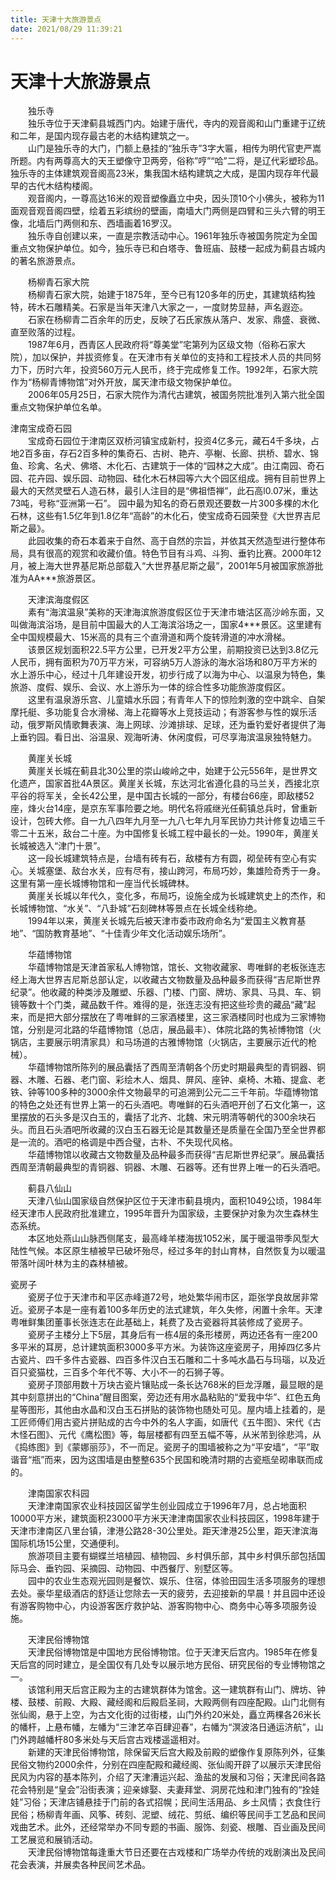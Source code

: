```yaml
---
title: 天津十大旅游景点  
date: 2021/08/29 11:39:21  
---
```

  
# 天津十大旅游景点  
　　独乐寺  
　　独乐寺位于天津蓟县城西门内。始建于唐代，寺内的观音阁和山门重建于辽统和二年，是国内现存最古老的木结构建筑之一。  
　　山门是独乐寺的大门，门额上悬挂的“独乐寺”3字大匾，相传为明代官吏严嵩所题。内有两尊高大的天王塑像守卫两旁，俗称”哼”“哈”二将，是辽代彩塑珍品。独乐寺的主体建筑观音阁高23米，集我国木结构建筑之大成，是国内现存年代最早的古代木结构楼阁。  
　　观音阁内，一尊高达16米的观音塑像矗立中央，因头顶10个小佛头，被称为11面观音观音阁四壁，绘着五彩缤纷的壁画，南墙大门两侧是四臂和三头六臂的明王像，北墙后门两侧和东、西墙画着16罗汉。  
　　独乐寺自创建以来，一直是宗教活动中心。1961年独乐寺被国务院定为全国重点文物保护单位。如今，独乐寺已和白塔寺、鲁班庙、鼓楼一起成为蓟县古城内的著名旅游景点。  
  
　　杨柳青石家大院  
　　杨柳青石家大院，始建于1875年，至今已有120多年的历史，其建筑结构独特，砖木石雕精美。石家是当年天津八大家之一，一度财势显赫，声名遐迩。  
　　石家在杨柳青二百余年的历史，反映了石氏家族从落户、发家、鼎盛、衰微、直至败落的过程。  
　　1987年6月，西青区人民政府将“尊美堂”宅第列为区级文物（俗称石家大院），加以保护，并拔资修复。在天津市有关单位的支持和工程技术人员的共同努力下，历时六年，投资560万元人民币，终于完成修复工作。1992年，石家大院作为“杨柳青博物馆”对外开放，属天津市级文物保护单位。  
　　2006年05月25日，石家大院作为清代古建筑，被国务院批准列入第六批全国重点文物保护单位名单。  
  
  津南宝成奇石园  
　　宝成奇石园位于津南区双桥河镇宝成新村，投资4亿多元，藏石4千多块，占地2百多亩，存石2百多种的集奇石、古树、艳卉、亭榭、长廊、拱桥、碧水、锦鱼、珍禽、名犬、佛塔、木化石、古建筑于一体的“园林之大成”。由江南园、奇石园、花卉园、娱乐园、动物园、硅化木石林园等六大个园区组成。拥有目前世界上最大的天然灵壁石人造石林，最引人注目的是“佛祖悟禅”，此石高l0.07米，重达73吨，号称“亚洲第一石”。 园中最为知名的奇石景观还要数一片300多棵的木化石林，这些有1.5亿年到1.8亿年“高龄”的木化石，使宝成奇石园荣登《大世界吉尼斯之最》。  
　　此园收集的奇石本着来于自然、高于自然的宗旨，并依其天然造型进行整体布局，具有很高的观赏和收藏价值。特色节目有斗鸡、斗狗、垂钓比赛。2000年12月，被上海大世界基尼斯总部载入“大世界基尼斯之最”，2001年5月被国家旅游批准为AA***旅游景区。  
  
　　天津滨海度假区  
　　素有“海滨温泉”美称的天津海滨旅游度假区位于天津市塘沽区高沙岭东面，又叫做海滨浴场，是目前中国最大的人工海滨浴场之一，国家4***景区。这里建有全中国规模最大、15米高的具有三个直滑道和两个旋转滑道的冲水滑梯。  
　　该景区规划面积22.5平方公里，已开发2平方公里，前期投资已达到3.8亿元人民币，拥有面积为70万平方米，可容纳5万人游泳的海水浴场和80万平方米的水上游乐中心，经过十几年建设开发，初步行成了以海为中心、以温泉为特色，集旅游、度假、娱乐、会议、水上游乐为一体的综合性多功能旅游度假区。  
　　这里有温泉游乐宫、儿童嬉水乐园；有青年人下的惊险刺激的空中跳伞、自架摩托艇、多功能复合水滑梯、海上花瓣等水上竞技运动；有游客参与性的娱乐活动，俄罗斯风情歌舞表演、海上网球、沙滩排球、足球，还为垂钓爱好者提供了海上垂钓园。看日出、浴温泉、观海听涛、休闲度假，可尽享海滨温泉独特魅力。  
  
　　黄崖关长城  
　　黄崖关长城在蓟县北30公里的崇山峻岭之中，始建于公元556年，是世界文化遗产，国家首批4A景区。黄崖关长城，东达河北省遵化县的马兰关，西接北京平谷的将军关，全长42公里，是中国古长城的一部分，有楼台66座，即敌楼52座，烽火台14座，是京东军事险要之地。明代名将戚继光任蓟镇总兵时，曾重新设计，包砖大修。自一九八四年九月至一九八七年九月军民协力共计修复边墙三千零二十五米，敌台二十座。为中国修复长城工程中最长的一处。1990年，黄崖关长城被选入“津门十景”。  
　　这一段长城建筑特点是，台墙有砖有石，敌楼有方有圆，砌垒砖有空心有实心。关城塞堡、敌台水关，应有尽有，接山跨河，布局巧妙，集雄险奇秀于一身。这里有第一座长城博物馆和一座当代长城碑林。  
　　黄崖关长城以年代久，变化多，布局巧，设施全成为长城建筑史上的杰作，和长城博物馆、“水关”、“八卦城”石刻碑林等景点在长城全线称绝。  
　　1994年以来，黄崖关长城先后被天津市委市政府命名为“爱国主义教育基地”、“国防教育基地”、“十佳青少年文化活动娱乐场所”。  
  
　　华蕴博物馆  
　　华蕴博物馆是天津首家私人博物馆，馆长、文物收藏家、粤唯鲜的老板张连志经上海大世界吉尼斯总部认定，以收藏古文物数量及品种最多而获得“吉尼斯世界纪录”。他收藏的种类涉及雕塑、乐器、门楼、门窗、牌坊、家具、马具、车、铜镜等数十个门类，藏品数千件。难得的是，张连志没有把这些珍贵的藏品“藏”起来，而是把大部分摆放在了粤唯鲜的三家酒楼里，这三家酒楼同时也成为三家博物馆，分别是河北路的华蕴博物馆（总店，展品最丰）、体院北路的隽祯博物馆（火锅店，主要展示明清家具）和马场道的古雅博物馆（火锅店，主要展示近代的枪械）。  
　　华蕴博物馆所陈列的展品囊括了西周至清朝各个历史时期最典型的青铜器、铜器、木雕、石器、老门窗、彩绘木人、烟具、屏风、座钟、桌椅、木箱、提盒、老铁、钟等100多种的3000余件文物最早的可追溯到公元二三千年前。华蕴博物馆的特色之处还有世界上第一的石头酒吧。粤唯鲜的石头酒吧开创了石文化第一，这里摆放的石头多是汉白玉的，囊括了北齐、北魏、宋元明清等朝代的300余块石头。而且石头酒吧所收藏的汉白玉石器无论是其数量还是质量在全国乃至全世界都是一流的。酒吧的格调是中西合璧，古朴、不失现代风格。  
　　华蕴博物馆以收藏古文物数量及品种最多而获得“吉尼斯世界纪录”。展品囊括西周至清朝最典型的青铜器、铜器、木雕、石器等。还有世界上唯一的石头酒吧。  
  
　　蓟县八仙山  
　　天津八仙山国家级自然保护区位于天津市蓟县境内，面积1049公顷，1984年经天津市人民政府批准建立，1995年晋升为国家级，主要保护对象为次生森林生态系统。  
　　本区地处燕山山脉西侧尾支，最高峰羊楼海拔1052米，属于暖温带季风型大陆性气候。本区原生植被早已破坏殆尽，经过多年的封山育林，自然恢复为以暖温带落叶阔叶林为主的森林植被。  
  
  瓷房子  
　　瓷房子位于天津市和平区赤峰道72号，地处繁华闹市区，距张学良故居非常近。瓷房子本是一座有着100多年历史的法式建筑，年久失修，闲置十余年。天津粤唯鲜集团董事长张连志在此基础上，耗费了及古瓷器将其装修成了瓷房子。  
　　瓷房子主楼分上下5层，其身后有一栋4层的条形楼房，两边还各有一座200多平米的耳房，总计建筑面积3000多平方米。为装饰这座瓷房子，用掉四亿多片古瓷片、四千多件古瓷器、四百多件汉白玉石雕和二十多吨水晶石与玛瑙，以及近百只瓷猫枕，三百多个年代不等、大小不一的石狮子等。  
　　瓷房子顶部用数十万块古瓷片镶贴成一条长达768米的巨龙浮雕，最显眼的是其中刻意拼出的“China”醒目图案，旁边还有用水晶粘贴的“爱我中华”、红色五角星等图形，其他由水晶和汉白玉石拼贴的装饰物也随处可见。屋内墙上挂着的，是工匠师傅们用古瓷片拼贴成的古今中外的名人字画，如唐代《五牛图》、宋代《古木怪石图》、元代《鹰松图》等，每层楼都有四至五幅不等，从米芾到徐悲鸿，从《捣练图》到《蒙娜丽莎》，不一而足。瓷房子的围墙被称之为“平安墙”，“平”取谐音“瓶”而来，因为这围墙是由整整635个民国和晚清时期的古瓷瓶垒砌串联而成的。  
  
　　津南国家农科园  
　　天津津南国家农业科技园区留学生创业园成立于1996年7月，总占地面积10000平方米，建筑面积23000平方米天津津南国家农业科技园区，1998年建于天津市津南区八里台镇，津港公路28-30公里处。距天津港25公里，距天津滨海国际机场15公里，交通便利。  
　　旅游项目主要有蝴蝶兰培植园、植物园、乡村俱乐部，其中乡村俱乐部包括国际马会、垂钓园、采摘园、动物园、中西餐厅、别墅区等。  
　　园中的农业生态观光园则是餐饮、娱乐、住宿，体验田园生活多项服务的理想去处。豪华星级酒店的舒适让您除去一天的疲劳，去迎接新的早晨！并且园中还设有游客购物中心，内设游客医疗救护站、游客购物中心、商务中心等多项服务设施。  
  
　　天津民俗博物馆  
　　天津民俗博物馆是中国地方民俗博物馆。位于天津天后宫内。1985年在修复天后宫的同时建立，是全国仅有几处专以展示地方民俗、研究民俗的专业博物馆之一。  
　　该馆利用天后宫正殿为主的古建筑群体为馆舍。这一建筑群有山门、牌坊、钟楼、鼓楼、前殿、大殿、藏经阁和后殿启圣祠，大殿两侧有四座配殿。山门北侧有张仙阁，悬于上空，为古文化街的过街楼，山门外约20米处，矗立两棵各26米长的幡杆，上悬布幡，左幡为“三津艺卒百肆迎春”，右幡为“溟波洛日通运济航”，山门外跨越幡杆80多米处与天后宫古戏楼遥遥相对。  
　　新建的天津民俗博物馆，除保留天后宫大殿及前殿的塑像作复原陈列外，征集民俗文物约2000余件，分别在四座配殿和藏经阁、张仙阁开辟了以展示天津民俗民风为内容的基本陈列，介绍了天津漕运兴起、渔盐的发展和习俗；天津民间各路花会特别是“皇会”沿街表演；迎亲嫁娶、夫妻拜堂、洞房花烛和津门独有的“拴娃娃”习俗；天津店铺悬挂于门前的各式招幌；民间生活用品、乡土风情；衣食住行民俗；杨柳青年画、风筝、砖刻、泥塑、绒花、剪纸、编织等民间手工艺品和民间戏曲艺术。此外，还经常举办不同专题的书画、服饰、刻瓷、根雕、百业画及民间工艺展览和展销活动。  
　　天津民俗博物馆每逢重大节日还要在古戏楼和广场举办传统的戏剧演出及民间花会表演，并展卖各种民间艺术品。  
